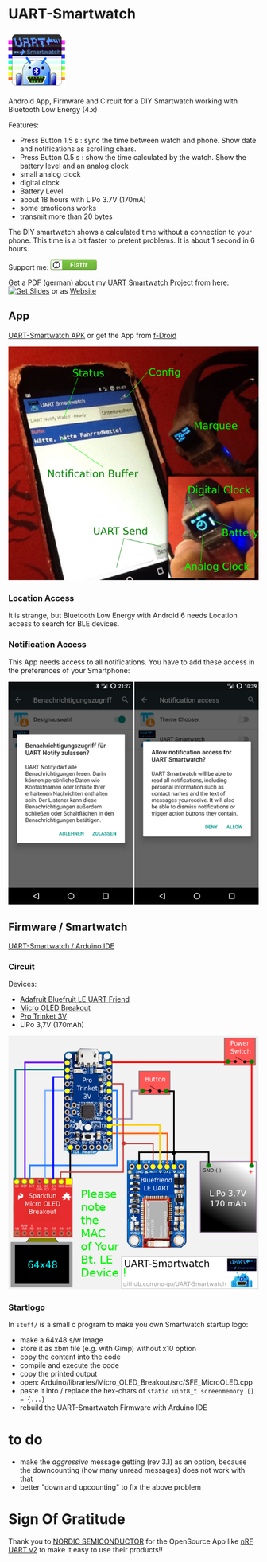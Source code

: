# UART-Smartwatch

![logo](UART-Smartwatch_App/app/src/main/res/drawable/icon.png)

Android App, Firmware and Circuit for a DIY Smartwatch working with Bluetooth Low Energy (4.x)

Features:

- Press Button 1.5 s : sync the time between watch and phone. Show date and notifications as scrolling chars.
- Press Button 0.5 s : show the time calculated by the watch. Show the battery level and an analog clock
- small analog clock
- digital clock
- Battery Level
- about 18 hours with LiPo 3.7V (170mA)
- some emoticons works
- transmit more than 20 bytes

The DIY smartwatch shows a calculated time without a connection to your phone. This time is a bit faster to pretent problems. It is about 1 second in 6 hours.

Support me: <a href="https://flattr.com/thing/5195407" target="_blank">![Flattr This](stuff/flattr.png)</a>

Get a PDF (german) about my [UART Smartwatch Project](https://github.com/no-go/UART-Smartwatch/tree/gplay) from here:
<a href="https://github.com/no-go/Android-nRF-UART/raw/master/Slides/Slides.pdf" target="_blank">
<img src="https://raw.githubusercontent.com/no-go/UART-Smartwatch/master/Adobe_PDF_file_icon.png" alt="Get Slides" /></a> or as [Website](https://github.com/no-go/Android-nRF-UART/tree/master/Slides)

## App

[UART-Smartwatch APK](https://raw.githubusercontent.com/no-go/UART-Smartwatch/master/UART-Smartwatch_App/app/app-release.apk) or get the App from [f-Droid](http://f-droid.org)

![Screenshot App and Watch](stuff/screenshot.png)

### Location Access

It is strange, but Bluetooth Low Energy with Android 6 needs Location access to search for BLE devices.

### Notification Access

This App needs access to all notifications. You have to add these access in the preferences of your Smartphone:

![Benachrichtigungszugriff](stuff/zugriff.png)


## Firmware / Smartwatch

[UART-Smartwatch / Arduino IDE](https://raw.githubusercontent.com/no-go/UART-Smartwatch/master/UART-Smartwatch_firmware/UART-Smartwatch_firmware.ino)

### Circuit

Devices:

- [Adafruit Bluefruit LE UART Friend](https://learn.adafruit.com/introducing-the-adafruit-bluefruit-le-uart-friend)
- [Micro OLED Breakout](https://github.com/sparkfun/Micro_OLED_Breakout)
- [Pro Trinket 3V](https://learn.adafruit.com/introducing-pro-trinket)
- LiPo 3,7V (170mAh)

![Circuit of the UART-Smartwatch](stuff/circuit.png)

### Startlogo

In `stuff/` is a small c program to make you own Smartwatch startup logo:

- make a 64x48 s/w Image
- store it as xbm file (e.g. with Gimp) without x10 option
- copy the content into the code
- compile and execute the code
- copy the printed output
- open: Arduino/libraries/Micro_OLED_Breakout/src/SFE_MicroOLED.cpp
- paste it into / replace the hex-chars of `static uint8_t screenmemory [] = {...}`
- rebuild the UART-Smartwatch Firmware with Arduino IDE

# to do

- make the *aggressive* message getting (rev 3.1) as an option, because
  the downcounting (how many unread messages) does not work with that
- better "down and upcounting" to fix the above problem


# Sign Of Gratitude

Thank you to [NORDIC SEMICONDUCTOR](http://www.nordicsemi.com/) for the OpenSource App like [nRF UART v2](https://github.com/NordicSemiconductor/Android-nRF-UART) to make it easy to use their products!!
